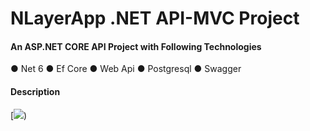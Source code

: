 
# NLayerApp .NET API-MVC Project

#### An ASP.NET CORE API Project with Following Technologies

● Net 6
● Ef Core
● Web Api
● Postgresql
● Swagger

#### Description 


[![](Aspose.Words.f516d110-6224-4918-8090-87fec39c6abc.001.png))
